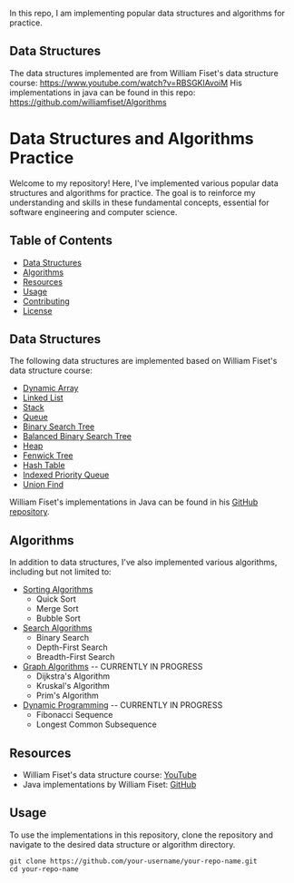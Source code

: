 In this repo, I am implementing popular data structures and algorithms for practice.

## Data Structures

The data structures implemented are from William Fiset's data structure course: https://www.youtube.com/watch?v=RBSGKlAvoiM
His implementations in java can be found in this repo:  https://github.com/williamfiset/Algorithms

# Data Structures and Algorithms Practice

Welcome to my repository! Here, I've implemented various popular data structures and algorithms for practice. The goal is to reinforce my understanding and skills in these fundamental concepts, essential for software engineering and computer science.

## Table of Contents

- [Data Structures](#data-structures)
- [Algorithms](#algorithms)
- [Resources](#resources)
- [Usage](#usage)
- [Contributing](#contributing)
- [License](#license)

## Data Structures

The following data structures are implemented based on William Fiset's data structure course:

- [Dynamic Array](https://github.com/akpax/DataStructures_and_Algorithms/tree/main/Data_Structures/Static_and_DynamicArrays)
- [Linked List](https://github.com/akpax/DataStructures_and_Algorithms/tree/main/Data_Structures/Singly_and_Doubly_LinkedLists)
- [Stack](https://github.com/akpax/DataStructures_and_Algorithms/tree/main/Data_Structures/Stacks)
- [Queue](https://github.com/akpax/DataStructures_and_Algorithms/tree/main/Data_Structures/Queue)
- [Binary Search Tree](https://github.com/akpax/DataStructures_and_Algorithms/tree/main/Data_Structures/Binary_Trees_and_Binary_Search_Trees)
- [Balanced Binary Search Tree](https://github.com/akpax/DataStructures_and_Algorithms/tree/main/Data_Structures/Balanced_Binary_Search_Trees)
- [Heap](https://github.com/akpax/DataStructures_and_Algorithms/tree/main/Data_Structures/Priority_Queue)
- [Fenwick Tree](https://github.com/akpax/DataStructures_and_Algorithms/tree/main/Data_Structures/Fenwick_Trees)
- [Hash Table](https://github.com/akpax/DataStructures_and_Algorithms/tree/main/Data_Structures/Hash_Tables)
- [Indexed Priority Queue](https://github.com/akpax/DataStructures_and_Algorithms/tree/main/Data_Structures/Indexed_Priority_Queue)
- [Union Find](https://github.com/akpax/DataStructures_and_Algorithms/tree/main/Data_Structures/Union_Find)

William Fiset's implementations in Java can be found in his [GitHub repository](https://github.com/williamfiset/Algorithms).

## Algorithms

In addition to data structures, I've also implemented various algorithms, including but not limited to:

- [Sorting Algorithms](https://github.com/akpax/DataStructures_and_Algorithms/tree/main/Algorithms/sort)
  - Quick Sort
  - Merge Sort
  - Bubble Sort
- [Search Algorithms](https://github.com/akpax/DataStructures_and_Algorithms/tree/main/Algorithms/search)
  - Binary Search
  - Depth-First Search
  - Breadth-First Search
- [Graph Algorithms](path/to/graph-algorithms) -- CURRENTLY IN PROGRESS
  - Dijkstra's Algorithm
  - Kruskal's Algorithm
  - Prim's Algorithm
- [Dynamic Programming](path/to/dynamic-programming) -- CURRENTLY IN PROGRESS
  - Fibonacci Sequence
  - Longest Common Subsequence

## Resources

- William Fiset's data structure course: [YouTube](https://www.youtube.com/watch?v=RBSGKlAvoiM)
- Java implementations by William Fiset: [GitHub](https://github.com/williamfiset/Algorithms)

## Usage

To use the implementations in this repository, clone the repository and navigate to the desired data structure or algorithm directory.

```
git clone https://github.com/your-username/your-repo-name.git
cd your-repo-name
```
